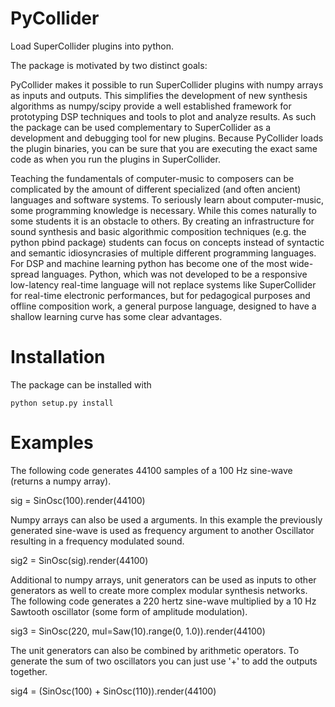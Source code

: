 
PyCollider
==========

Load SuperCollider plugins into python.

The package is motivated by two distinct goals:

PyCollider makes it possible to run SuperCollider plugins with numpy
arrays as inputs and outputs.  This simplifies the development of new
synthesis algorithms as numpy/scipy provide a well established
framework for prototyping DSP techniques and tools to plot and analyze
results.  As such the package can be used complementary to
SuperCollider as a development and debugging tool for new plugins.
Because PyCollider loads the plugin binaries, you can be sure that
you are executing the exact same code as when you run the plugins in
SuperCollider.

Teaching the fundamentals of computer-music to composers can be
complicated by the amount of different specialized (and often ancient)
languages and software systems.  To seriously learn about
computer-music, some programming knowledge is necessary.  While this
comes naturally to some students it is an obstacle to others.  By
creating an infrastructure for sound synthesis and basic algorithmic
composition techniques (e.g. the python pbind package) students can
focus on concepts instead of syntactic and semantic idiosyncrasies of
multiple different programming languages.  For DSP and machine
learning python has become one of the most wide-spread languages.
Python, which was not developed to be a responsive low-latency
real-time language will not replace systems like SuperCollider for
real-time electronic performances, but for pedagogical purposes and
offline composition work, a general purpose language, designed to have
a shallow learning curve has some clear advantages.

Installation
============

The package can be installed with

```shell
python setup.py install
```

Examples
========

The following code generates 44100 samples of a 100 Hz sine-wave
(returns a numpy array).

sig = SinOsc(100).render(44100)

Numpy arrays can also be used a arguments.  In this example the previously
generated sine-wave is used as frequency argument to another Oscillator
resulting in a frequency modulated sound.

sig2 = SinOsc(sig).render(44100)

Additional to numpy arrays, unit generators can be used as inputs to other
generators as well to create more complex modular synthesis networks.  The
following code generates a 220 hertz sine-wave multiplied by a 10 Hz Sawtooth
oscillator (some form of amplitude modulation).

sig3 = SinOsc(220, mul=Saw(10).range(0, 1.0)).render(44100)

The unit generators can also be combined by arithmetic operators.  To generate
the sum of two oscillators you can just use '+' to add the outputs together.

sig4 = (SinOsc(100) + SinOsc(110)).render(44100)






